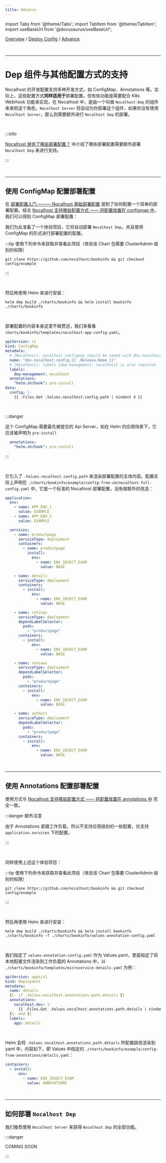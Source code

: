 ```yaml
---
title: Advance
---
```


import Tabs from '@theme/Tabs';
import TabItem from '@theme/TabItem';
import useBaseUrl from '@docusaurus/useBaseUrl';

[Overview](config-en.md) / [Deploy Config](config-deployment-en.md) / [Advance](config-deployment-advance.md)

<br/>

******

# Dep 组件与其他配置方式的支持

Nocalhost 的开发配置支持多种开发方式，如 ConfigMap、Annotations 等。实际上，这些配置方式**同样适用于**部署配置。但有些功能是需要配合 K8s WebHook 功能来实现，在 Nocalhost 中，是由一个叫做 `Nocalhost-Dep` 的组件来承担这个角色，`Nocalhost Server` 将自动为你部署这个组件，如果你没有使用 `Nocalhost Server`，那么则需要额外进行 `Nocalhost Dep` 的部署。

<br/>

:::info

[Nocalhost 提供了哪些部署配置？](config-deployment-spec.md) 中介绍了哪些部署配置需要额外部署 `Nocalhost Dep` 来进行支持。

:::

<br/>

******

## 使用 ConfigMap 配置部署配置

在 [部署配置入门 ——— Nocalhost 基础部署配置](config-deployment-quickstart.md) 提到了如何配置一个简单的部署配置。结合 [Nocalhost 支持哪些配置方式 —— 将配置放置在 configmap 中](configure-en.md#将配置放置在-configmap-中)，我们可以得到 ConfigMap 部署配置：

我们为此准备了一个体验项目，它将自动部署 `Nocalhost Dep`，并且使用 ConfigMap 的形式进行部署配置的配置。


:::tip 使用下列命令来获取并查看此项目（体验该 Chart 包需要 ClusterAdmin 级别的权限）

```shell
git clone https://github.com/nocalhost/bookinfo && git checkout config/example
```

:::

<br/>


然后再使用 Helm 来进行安装：

```shell
helm dep build ./charts/bookinfo && helm install bookinfo ./charts/bookinfo
```

<br/>


部署配置的内容本身这里不做赘述，我们来看看 `charts/bookinfo/templates/nocalhost-app-config.yaml`。

```yaml
apiVersion: v1
kind: ConfigMap
metadata:
  # [Nocalhost]: nocalhost configmap should be named with dev.nocalhost.config.${appName}
  name: "dev.nocalhost.config.{{ .Release.Name }}"
  # [Nocalhost]: labels {dep-management: nocalhost} is also required
  labels:
    dep-management: nocalhost
  annotations:
    "helm.sh/hook": pre-install
data:
  config: |-
    {{ .Files.Get .Values.nocalhost.config.path | nindent 4 }}
```

<br/>

:::danger

这个 ConfigMap 需要最先被提交的 Api Server，如在 Helm 的应用场景下，它应该被声明为 `pre-install`

```yaml
  annotations:
    "helm.sh/hook": pre-install
```

:::

<br/>

它引入了 `.Values.nocalhost.config.path` 来渲染部署配置的主体内容。配置实际上声明在 `./charts/bookinfo/example/config-from-cm/nocalhost-full-config.yaml` 中，它是一个标准的 Nocalhost 部署配置，没有做额外的改造：

```yaml
application:
  env:
    - name: APP_ENV_1
      value: EXAMPLE
    - name: APP_ENV_2
      value: EXAMPLE

  services:
    - name: productpage
      serviceType: deployment
      containers:
        - name: productpage
          install:
            env:
              - name: ENV_INJECT_EXAM
                value: BASE

    - name: details
      serviceType: deployment
      containers:
        - install:
            env:
              - name: ENV_INJECT_EXAM
                value: BASE

    - name: ratings
      serviceType: deployment
      dependLabelSelector:
        pods:
          - "productpage"
      containers:
        - install:
            env:
              - name: ENV_INJECT_EXAM
                value: BASE

    - name: reviews
      serviceType: deployment
      dependLabelSelector:
        pods:
          - "productpage"
      containers:
        - install:
            env:
              - name: ENV_INJECT_EXAM
                value: BASE

    - name: authors
      serviceType: deployment
      dependLabelSelector:
        pods:
          - "productpage"
      containers:
        - install:
            env:
              - name: ENV_INJECT_EXAM
                value: BASE
```

<br/>

******

## 使用 Annotations 配置部署配置

使用方式与 [Nocalhost 支持哪些配置方式 —— 将配置放置在 annotations 中](configure-en.md#将配置放置在-annotations-中) 完全一致。

:::danger 额外注意

由于 Annotations 紧跟工作负载，所以不支持应用级别的一些配置，仅支持 `application.services` 下的配置。

:::

<br/>

同样使用上述这个体验项目：

:::tip 使用下列命令来获取并查看此项目（体验该 Chart 包需要 ClusterAdmin 级别的权限）

```shell
git clone https://github.com/nocalhost/bookinfo && git checkout config/example
```

:::

<br/>


然后再使用 Helm 来进行安装：

```shell
helm dep build ./charts/bookinfo && helm install bookinfo ./charts/bookinfo -f ./charts/bookinfo/values-annotation-config.yaml
```

<br/>

我们指定了 `values-annotation-config.yaml` 作为 Values.yaml，里面指定了将本地配置文件渲染到工作负载的 Annotations 中，以 `./charts/bookinfo/templates/microservice-details.yaml` 为例：

```yaml
apiVersion: apps/v1
kind: Deployment
metadata:
  name: details
  {{- if .Values.nocalhost.annotations.path.details }}
  annotations:
    nocalhost.dev: |-
      {{ .Files.Get .Values.nocalhost.annotations.path.details | nindent 6 }}
  {{- end }}
  labels:
    app: details
```

<br/>

Helm 会将 `.Values.nocalhost.annotations.path.details` 所配置路径渲染到 yaml 中，内容如下，即 Values 中指定的 `./charts/bookinfo/example/config-from-annotations/details.yaml`：

```yaml
containers:
  - install:
      env:
        - name: ENV_INJECT_EXAM
          value: ANNOTATIONS
```

<br/>

******

## 如何部署 `Nocalhost Dep`

我们推荐使用 `Nocalhost Server` 来获得 `Nocalhost Dep` 的全部功能。

:::danger 

COMING SOON

:::